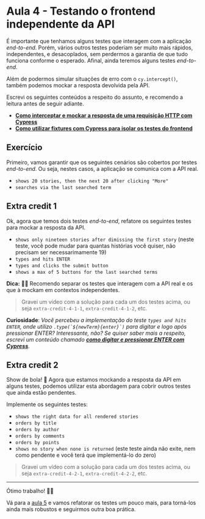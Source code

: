 # Aula 4 - Testando o frontend independente da API

É importante que tenhamos alguns testes que interagem com a aplicação _end-to-end_. Porém, vários outros testes poderiam ser muito mais rápidos, independentes, e desacoplados, sem perdermos a garantia de que tudo funciona conforme o esperado. Afinal, ainda teremos alguns testes _end-to-end_.

Além de podermos simular situações de erro com o `cy.intercept()`, também podemos mockar a resposta devolvida pela API.

Escrevi os seguintes conteúdos a respeito do assunto, e recomendo a leitura antes de seguir adiante.

* [**Como interceptar e mockar a resposta de uma requisição HTTP com Cypress**](https://talkingabouttesting.com/2021/02/15/como-interceptar-e-mockar-a-resposta-de-uma-requisicao-http-com-cypress/)
* [**Como utilizar fixtures com Cypress para isolar os testes do frontend**](https://talkingabouttesting.com/2021/02/16/como-utilizar-fixtures-com-cypress-para-isolar-os-testes-do-frontend/)

## Exercício

Primeiro, vamos garantir que os seguintes cenários são cobertos por testes _end-to-end_. Ou seja, nestes casos, a aplicação se comunica com a API real.

* `shows 20 stories, then the next 20 after clicking "More"`
* `searches via the last searched term`

## Extra credit 1

Ok, agora que temos dois testes _end-to-end_, refatore os seguintes testes para mockar a resposta da API.

* `shows only nineteen stories after dimissing the first story` (neste teste, você pode mudar para quantas histórias você quiser, não precisam ser necessarimamente 19)
* `types and hits ENTER`
* `types and clicks the submit button`
* `shows a max of 5 buttons for the last searched terms`

**Dica:** 🧙‍♂️ Recomendo separar os testes que interagem com a API real e os que à mockam em contextos independentes.

> Gravei um vídeo com a solução para cada um dos testes acima, ou seja `extra-credit-4-1-1`, `extra-credit-4-1-2`, etc.

**Curiosidade**: _Você percebeu a implementação do teste `types and hits ENTER`, onde utilizo ``.type(`${newTerm}{enter}`)`` para digitar e logo após pressionar ENTER? Interessante, não? Se quiser saber mais a respeito, escrevi um conteúdo chamado [**como digitar e pressionar ENTER com Cypress**](https://talkingabouttesting.com/2021/03/01/como-digitar-e-pressionar-enter-com-cypress/)_.

## Extra credit 2

Show de bola! 🏀 Agora que estamos mockando a resposta da API em alguns testes, podemos utilizar esta abordagem para cobrir outros testes que ainda estão pendentes.

Implemente os seguintes testes:

* `shows the right data for all rendered stories`
* `orders by title`
* `orders by author`
* `orders by comments`
* `orders by points`
* `shows no story when none is returned` (este teste ainda não exite, nem como pendente e você terá que implementá-lo do zero)

> Gravei um vídeo com a solução para cada um dos testes acima, ou seja `extra-credit-4-2-1`, `extra-credit-4-2-2`, etc.

___

Ótimo trabalho! 👏🏽

Vá para a [aula 5](./5.md) e vamos refatorar os testes um pouco mais, para torná-los ainda mais robustos e seguirmos outra boa prática.
